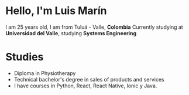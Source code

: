 # Hello, I'm Luis Marín

I am 25 years old, I am from Tuluá - Valle, **Colombia**
Currently studying at **Universidad del Valle**, studying **Systems Engineering**


# Studies
-	Diploma in Physiotherapy 
- Technical bachelor's degree in sales of products and services
- I have courses in Python, React, React Native, Ionic y Java.
